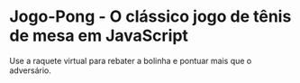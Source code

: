 # Jogo-Pong - O clássico jogo de tênis de mesa em JavaScript

Use a raquete virtual para rebater a bolinha e pontuar mais que o adversário. 


